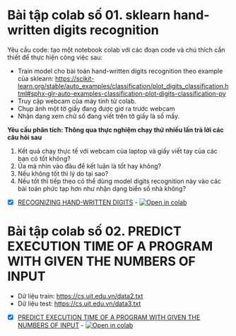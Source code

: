 # Bài tập colab số 01. sklearn hand-written digits recognition

Yêu cầu code: tạo một notebook colab với các đoạn code và chú thích cần thiết để thực hiện công việc sau:
- Train model cho bài toán hand-written digits recognition theo example của sklearn: https://scikit-learn.org/stable/auto_examples/classification/plot_digits_classification.html#sphx-glr-auto-examples-classification-plot-digits-classification-py
- Truy cập webcam của máy tính từ colab.
- Chụp ảnh một tờ giấy đang được giơ ra trước webcam
- Nhận dạng xem chữ số đang viết trên tờ giấy là số mấy.

**Yêu cầu phân tích: Thông qua thực nghiệm chạy thử nhiều lần trả lời các câu hỏi sau**

1. Kết quả chạy thực tế với webcam của laptop và giấy viết tay của các bạn có tốt không?
2. Ủa mà nhìn vào đâu để kết luận là tốt hay không?
3. Nếu không tốt thì lý do tại sao?
4. Nếu tốt thì tiếp theo có thể dùng model digits recognition này vào các bài toán phức tạp hơn như nhận dạng biển số nhà không?

 - [x] [RECOGNIZING HAND-WRITTEN DIGITS](https://github.com/trong-khanh-1109/CS114.L22.KHCL/blob/d4386fcfc8a0a3e993da1ca53e63c52165e33ed1/Assignments%20Colaboratory/Colab_01.ipynb) - [![Open in colab](https://colab.research.google.com/assets/colab-badge.svg)](https://colab.research.google.com/drive/1jpcB2WAmeKvAs0XwsEX3pF_yhfPQngJZ)
 
 # Bài tập colab số 02. PREDICT EXECUTION TIME OF A PROGRAM WITH GIVEN THE NUMBERS OF INPUT

- Dữ liệu train: https://cs.uit.edu.vn/data2.txt
- Dữ liệu test: https://cs.uit.edu.vn/data3.txt

- [x] [PREDICT EXECUTION TIME OF A PROGRAM WITH GIVEN THE NUMBERS OF INPUT](https://github.com/trong-khanh-1109/CS114.L22.KHCL/blob/1254a56d76ad8c7afee4dd086ef7577ea8d1d1b9/Assignments%20Colaboratory/Colab_02.ipynb) - [![Open in colab](https://colab.research.google.com/assets/colab-badge.svg)](https://colab.research.google.com/drive/18_nQt37VcN7FEk1NqGiFPHV4Ea6ZOImX?authuser=1&hl=en#scrollTo=gLFe_OFDlpxm)
